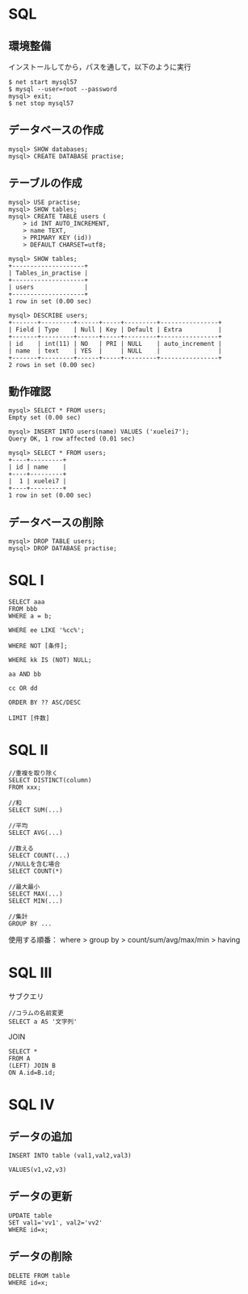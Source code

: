 # SQL

## 環境整備

インストールしてから，パスを通して，以下のように実行

```
$ net start mysql57
$ mysql --user=root --password
mysql> exit;
$ net stop mysql57
```

## データベースの作成

```
mysql> SHOW databases;
mysql> CREATE DATABASE practise;
```

## テーブルの作成

```
mysql> USE practise;
mysql> SHOW tables;
mysql> CREATE TABLE users (
    > id INT AUTO_INCREMENT,
    > name TEXT,
    > PRIMARY KEY (id))
    > DEFAULT CHARSET=utf8;

mysql> SHOW tables;
+--------------------+
| Tables_in_practise |
+--------------------+
| users              |
+--------------------+
1 row in set (0.00 sec)

mysql> DESCRIBE users;
+-------+---------+------+-----+---------+----------------+
| Field | Type    | Null | Key | Default | Extra          |
+-------+---------+------+-----+---------+----------------+
| id    | int(11) | NO   | PRI | NULL    | auto_increment |
| name  | text    | YES  |     | NULL    |                |
+-------+---------+------+-----+---------+----------------+
2 rows in set (0.00 sec)
```

## 動作確認

```
mysql> SELECT * FROM users;
Empty set (0.00 sec)

mysql> INSERT INTO users(name) VALUES ('xuelei7');
Query OK, 1 row affected (0.01 sec)

mysql> SELECT * FROM users;
+----+---------+
| id | name    |
+----+---------+
|  1 | xuelei7 |
+----+---------+
1 row in set (0.00 sec)
```

## データベースの削除

```
mysql> DROP TABLE users;
mysql> DROP DATABASE practise;
```

# SQL I

```
SELECT aaa
FROM bbb
WHERE a = b;

WHERE ee LIKE '%cc%';

WHERE NOT [条件];

WHERE kk IS (NOT) NULL;

aa AND bb

cc OR dd

ORDER BY ?? ASC/DESC

LIMIT [件数]
```

# SQL II

```
//重複を取り除く
SELECT DISTINCT(column)
FROM xxx;

//和
SELECT SUM(...)

//平均
SELECT AVG(...)

//数える
SELECT COUNT(...)
//NULLを含む場合
SELECT COUNT(*)

//最大最小
SELECT MAX(...)
SELECT MIN(...)

//集計
GROUP BY ...

```

使用する順番：
where > group by > count/sum/avg/max/min > having

# SQL III

サブクエリ

```
//コラムの名前変更
SELECT a AS '文字列'
```

JOIN

```
SELECT *
FROM A
(LEFT) JOIN B
ON A.id=B.id;
```

# SQL IV

## データの追加

```
INSERT INTO table (val1,val2,val3)

VALUES(v1,v2,v3)
```

## データの更新

```
UPDATE table
SET val1='vv1', val2='vv2'
WHERE id=x;
```

## データの削除

```
DELETE FROM table
WHERE id=x;
```